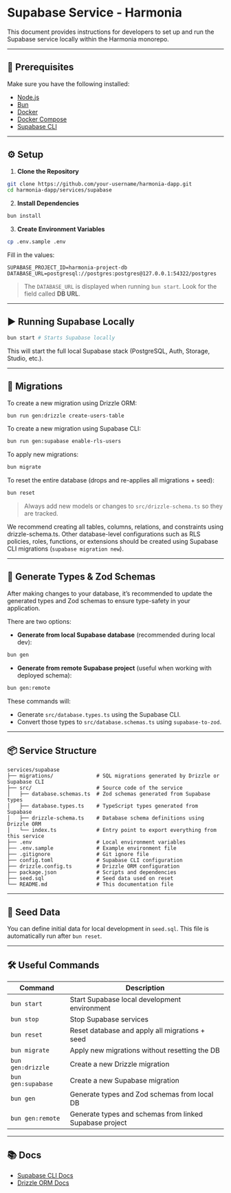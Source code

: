 # Supabase Service - Harmonia

This document provides instructions for developers to set up and run the Supabase service locally within the Harmonia monorepo.

---

## 🚧 Prerequisites

Make sure you have the following installed:

- [Node.js](https://nodejs.org/)
- [Bun](https://bun.sh/)
- [Docker](https://docs.docker.com/get-docker/)
- [Docker Compose](https://docs.docker.com/compose/install/)
- [Supabase CLI](https://supabase.com/docs/guides/local-development)

---

## ⚙️ Setup

1. **Clone the Repository**

```sh
git clone https://github.com/your-username/harmonia-dapp.git
cd harmonia-dapp/services/supabase
```

2. **Install Dependencies**

```sh
bun install
```

3. **Create Environment Variables**

```sh
cp .env.sample .env
```

Fill in the values:

```env
SUPABASE_PROJECT_ID=harmonia-project-db
DATABASE_URL=postgresql://postgres:postgres@127.0.0.1:54322/postgres
```

> The `DATABASE_URL` is displayed when running `bun start`. Look for the field called **DB URL**.

---

## ▶️ Running Supabase Locally

```sh
bun start # Starts Supabase locally
```

This will start the full local Supabase stack (PostgreSQL, Auth, Storage, Studio, etc.).

---

## 🧲 Migrations

To create a new migration using Drizzle ORM:

```sh
bun run gen:drizzle create-users-table
```

To create a new migration using Supabase CLI:

```sh
bun run gen:supabase enable-rls-users
```

To apply new migrations:

```sh
bun migrate
```

To reset the entire database (drops and re-applies all migrations + seed):

```sh
bun reset
```

> Always add new models or changes to `src/drizzle-schema.ts` so they are tracked.

We recommend creating all tables, columns, relations, and constraints using drizzle-schema.ts. Other database-level configurations such as RLS policies, roles, functions, or extensions should be created using Supabase CLI migrations (`supabase migration new`).

---

## 🧬 Generate Types & Zod Schemas

After making changes to your database, it’s recommended to update the generated types and Zod schemas to ensure type-safety in your application.

There are two options:

- **Generate from local Supabase database** (recommended during local dev):

```sh
bun gen
```

- **Generate from remote Supabase project** (useful when working with deployed schema):

```sh
bun gen:remote
```

These commands will:

- Generate `src/database.types.ts` using the Supabase CLI.
- Convert those types to `src/database.schemas.ts` using `supabase-to-zod`.

---

## 📦 Service Structure

```
services/supabase
├── migrations/              # SQL migrations generated by Drizzle or Supabase CLI
├── src/                     # Source code of the service
│   ├── database.schemas.ts  # Zod schemas generated from Supabase types
│   ├── database.types.ts    # TypeScript types generated from Supabase
│   ├── drizzle-schema.ts    # Database schema definitions using Drizzle ORM
│   └── index.ts             # Entry point to export everything from this service
├── .env                     # Local environment variables
├── .env.sample              # Example environment file
├── .gitignore               # Git ignore file
├── config.toml              # Supabase CLI configuration
├── drizzle.config.ts        # Drizzle ORM configuration
├── package.json             # Scripts and dependencies
├── seed.sql                 # Seed data used on reset
└── README.md                # This documentation file
```

---

## 🌱 Seed Data

You can define initial data for local development in `seed.sql`. This file is automatically run after `bun reset`.

---

## 🛠️ Useful Commands

| Command            | Description                                             |
| ------------------ | ------------------------------------------------------- |
| `bun start`        | Start Supabase local development environment            |
| `bun stop`         | Stop Supabase services                                  |
| `bun reset`        | Reset database and apply all migrations + seed          |
| `bun migrate`      | Apply new migrations without resetting the DB           |
| `bun gen:drizzle`  | Create a new Drizzle migration                          |
| `bun gen:supabase` | Create a new Supabase migration                         |
| `bun gen`          | Generate types and Zod schemas from local DB            |
| `bun gen:remote`   | Generate types and schemas from linked Supabase project |

---

## 📚 Docs

- [Supabase CLI Docs](https://supabase.com/docs/guides/local-development)
- [Drizzle ORM Docs](https://orm.drizzle.team/docs/overview)
